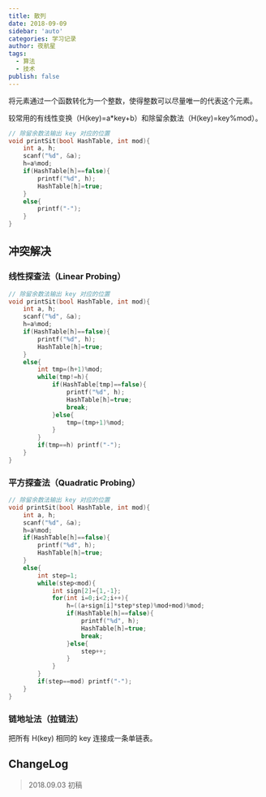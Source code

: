 ```yaml
---
title: 散列
date: 2018-09-09
sidebar: 'auto'
categories: 学习记录
author: 夜航星
tags:
  - 算法
  - 技术
publish: false
---
```


将元素通过一个函数转化为一个整数，使得整数可以尽量唯一的代表这个元素。

较常用的有线性变换（H(key)=a*key+b）和除留余数法（H(key)=key%mod）。

```C
// 除留余数法输出 key 对应的位置
void printSit(bool HashTable, int mod){
    int a, h;
    scanf("%d", &a);
    h=a%mod;
    if(HashTable[h]==false){
        printf("%d", h);
        HashTable[h]=true;
    }
    else{
        printf("-");
    }
}
```

## 冲突解决

### 线性探查法（Linear Probing）

```C
// 除留余数法输出 key 对应的位置
void printSit(bool HashTable, int mod){
    int a, h;
    scanf("%d", &a);
    h=a%mod;
    if(HashTable[h]==false){
        printf("%d", h);
        HashTable[h]=true;
    }
    else{
        int tmp=(h+1)%mod;
        while(tmp!=h){
            if(HashTable[tmp]==false){
                printf("%d", h);
       			HashTable[h]=true;	
                break;
            }else{
                tmp=(tmp+1)%mod;
            }
        }
        if(tmp==h) printf("-");
    }
}
```

### 平方探查法（Quadratic Probing）

```C
// 除留余数法输出 key 对应的位置
void printSit(bool HashTable, int mod){
    int a, h;
    scanf("%d", &a);
    h=a%mod;
    if(HashTable[h]==false){
        printf("%d", h);
        HashTable[h]=true;
    }
    else{
        int step=1;
        while(step<mod){
            int sign[2]={1,-1};
            for(int i=0;i<2;i++){
                h=((a+sign[i]*step*step)%mod+mod)%mod;
                if(HashTable[h]==false){
                    printf("%d", h);
                    HashTable[h]=true;	
                    break;
                }else{
                    step++;
                }
            }
        }
        if(step==mod) printf("-");
    }
}
```

### 链地址法（拉链法）

把所有 H(key) 相同的 key 连接成一条单链表。

## ChangeLog

> 2018.09.03 初稿